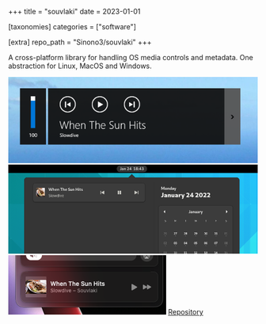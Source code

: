 +++
title = "souvlaki"
date = 2023-01-01

[taxonomies]
categories = ["software"]

[extra]
repo_path = "Sinono3/souvlaki"
+++

A cross-platform library for handling OS media controls and metadata. One abstraction for Linux, MacOS and Windows.

<!-- more -->

![Souvlaki demo in Windows](windows.png)
![Souvlaki demo in GNOME](gnome.png)
![Souvlaki demo in MacOS](macos.png)
[Repository](https://github.com/Sinono3/souvlaki)

